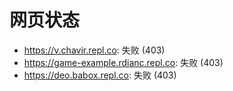 # 网页状态
- https://v.chavir.repl.co: 失败 (403)
- https://game-example.rdianc.repl.co: 失败 (403)
- https://deo.babox.repl.co: 失败 (403)
